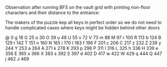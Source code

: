 

Observation after running BFS on the vault grid with printing 
non-floor characters and their distance to the entrance:

The makers of the puzzle kep all keys in perfect order
so we do not need to handle complicated cases where keys
might be hidden behind other doors

@ 0
g 18
G 25
o 30
O 39
u 48
U 55
v 72
V 73
m 88
M 97
r 100
R 113
b 124
B 129
t 142
T 151
n 160
N 165
i 170
I 183
f 196
F 201
c 206
C 217
z 232
Z 239
y 244
Y 253
a 264
A 271
k 278
K 293
p 296
P 311
l 316
L 325
h 336
H 339
e 356
E 365
x 366
X 383
s 392
S 397
d 402
D 417
w 422
W 429
q 444
Q 447
j 462
J 469